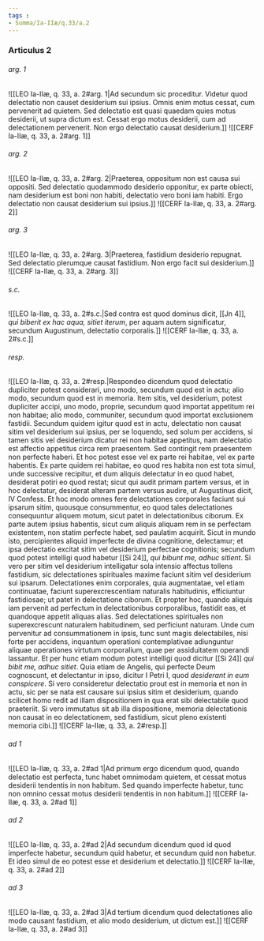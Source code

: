 ```yaml
---
tags : 
- Summa/Ia-IIæ/q.33/a.2
---
```


### Articulus 2

###### arg. 1
![[LEO Ia-IIæ, q. 33, a. 2#arg. 1|Ad secundum sic proceditur. Videtur quod delectatio non causet desiderium sui ipsius. Omnis enim motus cessat, cum pervenerit ad quietem. Sed delectatio est quasi quaedam quies motus desiderii, ut supra dictum est. Cessat ergo motus desiderii, cum ad delectationem pervenerit. Non ergo delectatio causat desiderium.]]
![[CERF Ia-IIæ, q. 33, a. 2#arg. 1]]

###### arg. 2
![[LEO Ia-IIæ, q. 33, a. 2#arg. 2|Praeterea, oppositum non est causa sui oppositi. Sed delectatio quodammodo desiderio opponitur, ex parte obiecti, nam desiderium est boni non habiti, delectatio vero boni iam habiti. Ergo delectatio non causat desiderium sui ipsius.]]
![[CERF Ia-IIæ, q. 33, a. 2#arg. 2]]

###### arg. 3
![[LEO Ia-IIæ, q. 33, a. 2#arg. 3|Praeterea, fastidium desiderio repugnat. Sed delectatio plerumque causat fastidium. Non ergo facit sui desiderium.]]
![[CERF Ia-IIæ, q. 33, a. 2#arg. 3]]

###### s.c.
![[LEO Ia-IIæ, q. 33, a. 2#s.c.|Sed contra est quod dominus dicit, [[Jn 4]], *qui biberit ex hac aqua, sitiet iterum*, per aquam autem significatur, secundum Augustinum, delectatio corporalis.]]
![[CERF Ia-IIæ, q. 33, a. 2#s.c.]]

###### resp.
![[LEO Ia-IIæ, q. 33, a. 2#resp.|Respondeo dicendum quod delectatio dupliciter potest considerari, uno modo, secundum quod est in actu; alio modo, secundum quod est in memoria. Item sitis, vel desiderium, potest dupliciter accipi, uno modo, proprie, secundum quod importat appetitum rei non habitae; alio modo, communiter, secundum quod importat exclusionem fastidii. Secundum quidem igitur quod est in actu, delectatio non causat sitim vel desiderium sui ipsius, per se loquendo, sed solum per accidens, si tamen sitis vel desiderium dicatur rei non habitae appetitus, nam delectatio est affectio appetitus circa rem praesentem. Sed contingit rem praesentem non perfecte haberi. Et hoc potest esse vel ex parte rei habitae, vel ex parte habentis. Ex parte quidem rei habitae, eo quod res habita non est tota simul, unde successive recipitur, et dum aliquis delectatur in eo quod habet, desiderat potiri eo quod restat; sicut qui audit primam partem versus, et in hoc delectatur, desiderat alteram partem versus audire, ut Augustinus dicit, IV Confess. Et hoc modo omnes fere delectationes corporales faciunt sui ipsarum sitim, quousque consummentur, eo quod tales delectationes consequuntur aliquem motum, sicut patet in delectationibus ciborum. Ex parte autem ipsius habentis, sicut cum aliquis aliquam rem in se perfectam existentem, non statim perfecte habet, sed paulatim acquirit. Sicut in mundo isto, percipientes aliquid imperfecte de divina cognitione, delectamur; et ipsa delectatio excitat sitim vel desiderium perfectae cognitionis; secundum quod potest intelligi quod habetur [[Si 24]], *qui bibunt me, adhuc sitient*. Si vero per sitim vel desiderium intelligatur sola intensio affectus tollens fastidium, sic delectationes spirituales maxime faciunt sitim vel desiderium sui ipsarum. Delectationes enim corporales, quia augmentatae, vel etiam continuatae, faciunt superexcrescentiam naturalis habitudinis, efficiuntur fastidiosae; ut patet in delectatione ciborum. Et propter hoc, quando aliquis iam pervenit ad perfectum in delectationibus corporalibus, fastidit eas, et quandoque appetit aliquas alias. Sed delectationes spirituales non superexcrescunt naturalem habitudinem, sed perficiunt naturam. Unde cum pervenitur ad consummationem in ipsis, tunc sunt magis delectabiles, nisi forte per accidens, inquantum operationi contemplativae adiunguntur aliquae operationes virtutum corporalium, quae per assiduitatem operandi lassantur. Et per hunc etiam modum potest intelligi quod dicitur [[Si 24]] *qui bibit me, adhuc sitiet*. Quia etiam de Angelis, qui perfecte Deum cognoscunt, et delectantur in ipso, dicitur I Petri I, quod *desiderant in eum conspicere*. Si vero consideretur delectatio prout est in memoria et non in actu, sic per se nata est causare sui ipsius sitim et desiderium, quando scilicet homo redit ad illam dispositionem in qua erat sibi delectabile quod praeteriit. Si vero immutatus sit ab illa dispositione, memoria delectationis non causat in eo delectationem, sed fastidium, sicut pleno existenti memoria cibi.]]
![[CERF Ia-IIæ, q. 33, a. 2#resp.]]

###### ad 1
![[LEO Ia-IIæ, q. 33, a. 2#ad 1|Ad primum ergo dicendum quod, quando delectatio est perfecta, tunc habet omnimodam quietem, et cessat motus desiderii tendentis in non habitum. Sed quando imperfecte habetur, tunc non omnino cessat motus desiderii tendentis in non habitum.]]
![[CERF Ia-IIæ, q. 33, a. 2#ad 1]]

###### ad 2
![[LEO Ia-IIæ, q. 33, a. 2#ad 2|Ad secundum dicendum quod id quod imperfecte habetur, secundum quid habetur, et secundum quid non habetur. Et ideo simul de eo potest esse et desiderium et delectatio.]]
![[CERF Ia-IIæ, q. 33, a. 2#ad 2]]

###### ad 3
![[LEO Ia-IIæ, q. 33, a. 2#ad 3|Ad tertium dicendum quod delectationes alio modo causant fastidium, et alio modo desiderium, ut dictum est.]]
![[CERF Ia-IIæ, q. 33, a. 2#ad 3]]

